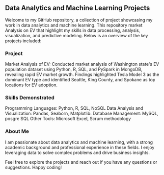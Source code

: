 ## Data Analytics and Machine Learning Projects
Welcome to my GitHub repository, a collection of project showcasing my work in data analytics and machine learning. This repository market Analysis on EV that highlight my skills in data processing, analysis, visualization, and predictive modeling. Below is an overview of the key projects included:

### Project
Market Analysis of EV: Conducted market analysis of Washington state's EV population dataset using Python, R, SQL, and PySpark in MongoDB, revealing rapid EV market growth. Findings highlighted Tesla Model 3 as the dominant EV type and identified Seattle, King County, and Spokane as top locations for EV adoption.

### Skills Demonstrated
Programming Languages: Python, R, SQL, NoSQL
Data Analysis and Visualization: Pandas, Seaborn, Matplotlib.
Database Management: MySQL, posgre SQL
Other Tools: Microsoft Excel, Scrum methodology

### About Me
I am passionate about data analytics and machine learning, with a strong academic background and professional experience in these fields. I enjoy leveraging data to solve complex problems and drive business insights.

Feel free to explore the projects and reach out if you have any questions or suggestions. Happy coding!
